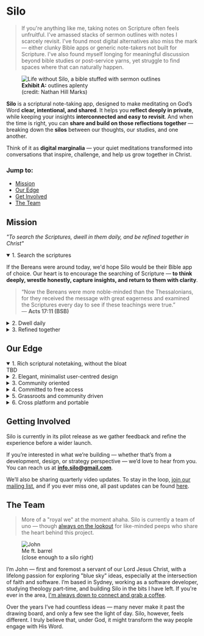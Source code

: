 # Silo

> If you're anything like me, taking notes on Scripture often feels unfruitful. I’ve amassed stacks of sermon outlines with notes I scarcely revisit. I've found most digital alternatives also miss the mark — either clunky Bible apps or generic note-takers not built for Scripture. I've also found myself longing for meaningful discussion beyond bible studies or post-service yarns, yet struggle to find spaces where that can naturally happen.

<figure>
  <img src="/stuffed.jpg" alt="Life without Silo, a bible stuffed with sermon outlines" />
  <figcaption><b>Exhibit A:</b> outlines aplenty<br/>(credit: Nathan Hill Marks)</figcaption>
</figure>

**Silo** is a scriptural note-taking app, designed to make meditating on God’s Word **clear, intentional, and shared**. It helps you **reflect deeply in private**, while keeping your insights **interconnected and easy to revisit**. And when the time is right, you can **share and build on those reflections together** — breaking down the **silos** between our thoughts, our studies, and one another.

Think of it as **digital marginalia** — your quiet meditations transformed into conversations that inspire, challenge, and help us grow together in Christ.

### Jump to:
- [Mission](#user-content-mission)
- [Our Edge](#user-content-our-edge)
- [Get Involved](#user-content-getting-involved)
- [The Team](#user-content-the-team)

## Mission
_"To search the Scriptures, dwell in them daily, and be refined together in Christ"_

<details open>
  <summary>1. Search the scriptures</summary>

If the Bereans were around today, we'd hope Silo would be their Bible app of choice. Our heart is to encourage the searching of Scripture — **to think deeply, wrestle honestly, capture insights, and return to them with clarity**.

> “Now the Bereans were more noble-minded than the Thessalonians, for they received the message with great eagerness and examined the Scriptures every day to see if these teachings were true.”  
> — **Acts 17:11 (BSB)**

</details>

<details>
  <summary>2. Dwell daily</summary>

We've made it our aim to make getting into the Word **as effortless as possible**. That’s not to say spiritual disciplines aren't needed — but we're convinced our tooling shouldn’t add friction, or at least be the scapegoat we pin our "it's too hard" excuses on.

> “This Book of the Law must not depart from your mouth; meditate on it day and night, so that you may be careful to do everything written in it.”  
> — **Joshua 1:8a (BSB)**

</details>

<details>
  <summary>3. Refined together</summary>

Scripture reminds us that engaging with the Word was never meant to be just a solo pursuit. Today, community looks different — our neighbours are often a message away rather than a doorstep apart. Silo creates space for those **digital conversations around Scripture** — where reflection becomes dialogue, and faith is sharpened together.

> “Let the word of Christ richly dwell within you as you teach and admonish one another with all wisdom.”  
> — **Colossians 3:16a (BSB)**

</details>

## Our Edge
<details open>
  <summary>1. Rich scriptural notetaking, without the bloat</summary>
  TBD
</details>
<details>
  <summary>2. Elegant, minimalist user-centred design</summary>
  TBD
</details>
<details>
  <summary>3. Community oriented</summary>
  TBD
</details>
<details>
  <summary>4. Committed to free access</summary>
  TBD
</details>
<details>
  <summary>5. Grassroots and community driven</summary>
  TBD
</details>
<details>
  <summary>6. Cross platform and portable</summary>
  TBD
</details>

## Getting Involved
Silo is currently in its pilot release as we gather feedback and refine the experience before a wider launch.  

If you’re interested in what we’re building — whether that’s from a development, design, or strategy perspective — we’d love to hear from you. You can reach us at **info.silo@gmail.com**.  

We’ll also be sharing quarterly video updates. To stay in the loop, [join our mailing list](#), and if you ever miss one, all past updates can be found [here](/about/updates).

## The Team
> More of a "royal we" at the moment ahaha. Silo is currently a team of uno — though [always on the lookout](#user-content-getting-involved) for like-minded peeps who share the heart behind this project.

<figure>
  <img src="/john.jpg" alt="John" />
  <figcaption>Me ft. barrel<br/>(close enough to a silo right)</figcaption>
</figure>

I’m John — first and foremost a servant of our Lord Jesus Christ, with a lifelong passion for exploring "blue sky" ideas, especially at the intersection of faith and software. I’m based in Sydney, working as a software developer, studying theology part-time, and building Silo in the bits I have left. If you're ever in the area, [I'm always down to connect and grab a coffee](https://www.linkedin.com/in/johnc383/).

Over the years I’ve had countless ideas — many never make it past the drawing board, and only a few see the light of day. Silo, however, feels different. I truly believe that, under God, it might transform the way people engage with His Word.
















